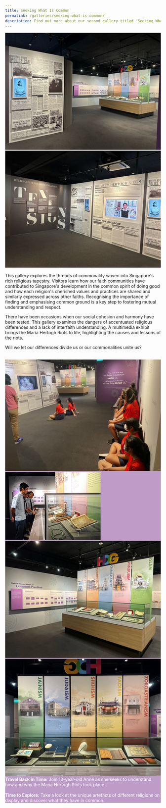 ```yaml
---
title: Seeking What Is Common
permalink: /galleries/seeking-what-is-common/
description: Find out more about our second gallery titled 'Seeking What Is Common'.
---
```

<div class="row">
<div class="col is-6"><img src="/images/Gallery%202%20-Artefacts.jpg" alt="Gallery 2 - Artefacts"></div>
<div class="col is-6"><img src="/images/Gallery%202%20Maria%20Hertogh.jpg" alt="Gallery 2 - Maria Hertogh"></div>
</div>

This gallery explores the threads of commonality woven into Singapore's rich religious tapestry. Visitors learn how our faith communities have contributed to Singapore's development in the common spirit of doing good and how each religion's cherished values and practices are shared and similarly expressed across other faiths. Recognising the importance of finding and emphasising common ground is a key step to fostering mutual understanding and respect.

There have been occasions when our social cohesion and harmony have been tested. This gallery examines the dangers of accentuated religious differences and a lack of interfaith understanding. A multimedia exhibit brings the Maria Hertogh Riots to life, highlighting the causes and lessons of the riots.

Will we let our differences divide us or our commonalities unite us?<br><br>
<div class="row" style="background: #bd9cc7;">
<div class="col is-6"><img src="/images/gallery%202.jpg" alt="Gallery 2"></div>
<div class="col is-6"><img src="/images/G2_highlights.jpg" alt="Gallery 2 Highlights"></div>
</div>

<div class="row" style="background: #bd9cc7;">
<div class="col is-6"><img src="/images/Gallery%202%20Common%20Practice%201.jpg" alt="Gallery 2 - Common Practice 1"></div>
<div class="col is-6"><img src="/images/Gallery%202%20Religions%202.jpg" alt="Gallery 2 - Religions 2"></div>
</div>

<div class="row" style="background: #bd9cc7; color:#fff;">
<div class="col is-12"><b>Travel Back in Time:</b> Join 13-year-old Anne as she seeks to understand how and why the Maria Hertogh Riots took place.<br><br><b>Time to Explore:</b> Take a look at the unique artefacts of different religions on display and discover what they have in common. </div>
</div>